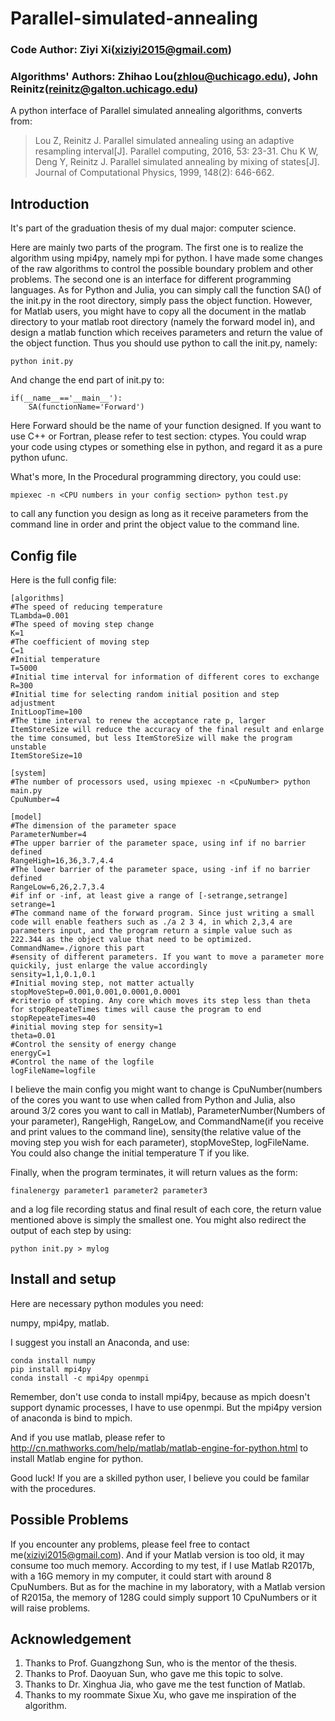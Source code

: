 # Parallel-simulated-annealing
### Code Author: Ziyi Xi(xiziyi2015@gmail.com)
### Algorithms' Authors: Zhihao Lou(zhlou@uchicago.edu), John Reinitz(reinitz@galton.uchicago.edu)
A python interface of Parallel simulated annealing algorithms, converts from:

> Lou Z, Reinitz J. Parallel simulated annealing using an adaptive resampling interval[J]. Parallel computing, 2016, 53: 23-31.
> Chu K W, Deng Y, Reinitz J. Parallel simulated annealing by mixing of states[J]. Journal of Computational Physics, 1999, 148(2): 646-662.


## Introduction
It's part of the graduation thesis of my dual major: computer science. 

Here are mainly two parts of the program. The first one is to realize the algorithm using mpi4py, namely mpi for python. I have made some changes of the raw algorithms to control the possible boundary problem and other problems. The second one is an interface for different programming languages. As for Python and Julia, you can simply call the function SA() of the init.py in the root directory, simply pass the object function. However, for Matlab users, you might have to copy all the document in the matlab directory to your matlab root directory (namely the forward model in),  and design a matlab function which receives parameters and return the value of the object function. Thus you should use python to call the init.py, namely:
```
python init.py
```
And change the end part of init.py to:
```
if(__name__=='__main__'):
    SA(functionName='Forward')
```
Here Forward should be the name of your function designed. If you want to use C++ or Fortran, please refer to test section: ctypes. You could wrap your code using ctypes or something else in python, and regard it as a pure python ufunc. 

What's more, In the Procedural programming directory, you could use:
```
mpiexec -n <CPU numbers in your config section> python test.py
```
to call any function you design as long as it receive parameters from the command line in order and print the object value to the command line.

## Config file
Here is the full config file:
```
[algorithms]
#The speed of reducing temperature
TLambda=0.001
#The speed of moving step change
K=1
#The coefficient of moving step
C=1
#Initial temperature
T=5000
#Initial time interval for information of different cores to exchange
R=300
#Initial time for selecting random initial position and step adjustment
InitLoopTime=100
#The time interval to renew the acceptance rate p, larger ItemStoreSize will reduce the accuracy of the final result and enlarge the time consumed, but less ItemStoreSize will make the program unstable
ItemStoreSize=10

[system]
#The number of processors used, using mpiexec -n <CpuNumber> python main.py 
CpuNumber=4

[model]
#The dimension of the parameter space
ParameterNumber=4
#The upper barrier of the parameter space, using inf if no barrier defined
RangeHigh=16,36,3.7,4.4
#The lower barrier of the parameter space, using -inf if no barrier defined
RangeLow=6,26,2.7,3.4
#if inf or -inf, at least give a range of [-setrange,setrange]
setrange=1
#The command name of the forward program. Since just writing a small code will enable feathers such as ./a 2 3 4, in which 2,3,4 are parameters input, and the program return a simple value such as 222.344 as the object value that need to be optimized.
CommandName=./ignore this part
#sensity of different parameters. If you want to move a parameter more quickily, just enlarge the value accordingly
sensity=1,1,0.1,0.1
#Initial moving step, not matter actually
stopMoveStep=0.001,0.001,0.0001,0.0001
#criterio of stoping. Any core which moves its step less than theta for stopRepeateTimes times will cause the program to end
stopRepeateTimes=40
#initial moving step for sensity=1
theta=0.01
#Control the sensity of energy change
energyC=1
#Control the name of the logfile
logFileName=logfile
```

I believe the main config you might want to change is CpuNumber(numbers of the cores you want to use when called from Python and Julia, also around 3/2 cores you want to call in Matlab), ParameterNumber(Numbers of your parameter), RangeHigh, RangeLow, and CommandName(if you receive and print values to the command line), sensity(the relative value of the moving step you wish for each parameter), stopMoveStep, logFileName. You could also change the initial temperature T if you like. 

Finally, when the program terminates, it will return values as the form:
```
finalenergy parameter1 parameter2 parameter3
```
and a log file recording status and final result of each core, the return value mentioned above is simply the smallest one. You might also redirect the output of each step by using:
```
python init.py > mylog
```

## Install and setup
Here are necessary python modules you need:

numpy, mpi4py, matlab.

I suggest you install an Anaconda, and use:
```
conda install numpy
pip install mpi4py
conda install -c mpi4py openmpi 
```
Remember, don't use conda to install mpi4py, because as mpich doesn't support dynamic processes, I have to use openmpi. But the mpi4py version of anaconda is bind to mpich.

And if you use matlab, please refer to http://cn.mathworks.com/help/matlab/matlab-engine-for-python.html to install Matlab engine for python.

Good luck! If you are a skilled python user, I believe you could be familar with the procedures.

## Possible Problems
If you encounter any problems, please feel free to contact me(xiziyi2015@gmail.com). And if your Matlab version is too old, it may consume too much memory. According to my test, if I use Matlab R2017b, with a 16G memory in my computer, it could start with around 8 CpuNumbers. But as for the machine in my laboratory, with a Matlab version of R2015a, the memory of 128G could simply support 10 CpuNumbers or it will raise problems.

## Acknowledgement
1. Thanks to Prof. Guangzhong Sun, who is the mentor of the thesis. 
2. Thanks to Prof. Daoyuan Sun, who gave me this topic to solve. 
3. Thanks to Dr. Xinghua Jia, who gave me the test function of Matlab.
4. Thanks to my roommate Sixue Xu, who gave me inspiration of the algorithm.

